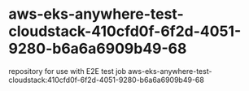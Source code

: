 # aws-eks-anywhere-test-cloudstack-410cfd0f-6f2d-4051-9280-b6a6a6909b49-68
repository for use with E2E test job aws-eks-anywhere-test-cloudstack:410cfd0f-6f2d-4051-9280-b6a6a6909b49-68
